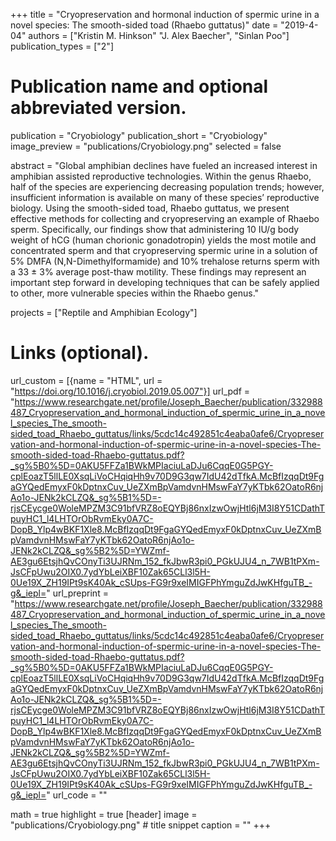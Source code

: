 +++
title = "Cryopreservation and hormonal induction of spermic urine in a novel species: The smooth-sided toad (Rhaebo guttatus)"
date = "2019-4-04"
authors = ["Kristin M. Hinkson" "J. Alex Baecher", "Sinlan Poo"]
publication_types = ["2"]

# Publication name and optional abbreviated version.
publication = "Cryobiology"
publication_short = "Cryobiology"
image_preview = "publications/Cryobiology.png"
selected = false

abstract = "Global amphibian declines have fueled an increased interest in amphibian assisted reproductive technologies. Within the genus Rhaebo, half of the species are experiencing decreasing population trends; however, insufficient information is available on many of these species’ reproductive biology. Using the smooth-sided toad, Rhaebo guttatus, we present effective methods for collecting and cryopreserving an example of Rhaebo sperm. Specifically, our findings show that administering 10 IU/g body weight of hCG (human chorionic gonadotropin) yields the most motile and concentrated sperm and that cryopreserving spermic urine in a solution of 5% DMFA (N,N-Dimethylformamide) and 10% trehalose returns sperm with a 33 ± 3% average post-thaw motility. These findings may represent an important step forward in developing techniques that can be safely applied to other, more vulnerable species within the Rhaebo genus."

projects = ["Reptile and Amphibian Ecology"]

# Links (optional).
url_custom = [{name = "HTML", url = "https://doi.org/10.1016/j.cryobiol.2019.05.007"}]
url_pdf = "https://www.researchgate.net/profile/Joseph_Baecher/publication/332988487_Cryopreservation_and_hormonal_induction_of_spermic_urine_in_a_novel_species_The_smooth-sided_toad_Rhaebo_guttatus/links/5cdc14c492851c4eaba0afe6/Cryopreservation-and-hormonal-induction-of-spermic-urine-in-a-novel-species-The-smooth-sided-toad-Rhaebo-guttatus.pdf?_sg%5B0%5D=0AKU5FFZa1BWkMPIaciuLaDJu6CqqE0G5PGY-cplEoazT5llLE0XsqLiVoCHqiqHh9v70D9G3qw7IdU42dTfkA.McBfIzqqDt9FgaGYQedEmyxF0kDptnxCuv_UeZXmBpVamdvnHMswFaY7yKTbk62OatoR6njAo1o-JENk2kCLZQ&_sg%5B1%5D=-rjsCEycge0WoleMPZM3C91bfVRZ8oEQYBj86nxIzwOwjHtl6jM3I8Y51CDathTpuyHC1_l4LHTOrObRvmEky0A7C-DopB_Ylp4wBKF1Xle8.McBfIzqqDt9FgaGYQedEmyxF0kDptnxCuv_UeZXmBpVamdvnHMswFaY7yKTbk62OatoR6njAo1o-JENk2kCLZQ&_sg%5B2%5D=YWZmf-AE3gu6EtsjhQvCOnyTi3UJRNm_152_fkJbwR3pi0_PGkUJU4_n_7WB1tPXm-JsCFpUwu2OIX0.7ydYbLeiXBF10Zak65CLl3l5H-0Ue19X_ZH19IPt9sK40Ak_cSUps-FG9r9xeIMIGFPhYmguZdJwKHfguTB_-g&_iepl="
url_preprint = "https://www.researchgate.net/profile/Joseph_Baecher/publication/332988487_Cryopreservation_and_hormonal_induction_of_spermic_urine_in_a_novel_species_The_smooth-sided_toad_Rhaebo_guttatus/links/5cdc14c492851c4eaba0afe6/Cryopreservation-and-hormonal-induction-of-spermic-urine-in-a-novel-species-The-smooth-sided-toad-Rhaebo-guttatus.pdf?_sg%5B0%5D=0AKU5FFZa1BWkMPIaciuLaDJu6CqqE0G5PGY-cplEoazT5llLE0XsqLiVoCHqiqHh9v70D9G3qw7IdU42dTfkA.McBfIzqqDt9FgaGYQedEmyxF0kDptnxCuv_UeZXmBpVamdvnHMswFaY7yKTbk62OatoR6njAo1o-JENk2kCLZQ&_sg%5B1%5D=-rjsCEycge0WoleMPZM3C91bfVRZ8oEQYBj86nxIzwOwjHtl6jM3I8Y51CDathTpuyHC1_l4LHTOrObRvmEky0A7C-DopB_Ylp4wBKF1Xle8.McBfIzqqDt9FgaGYQedEmyxF0kDptnxCuv_UeZXmBpVamdvnHMswFaY7yKTbk62OatoR6njAo1o-JENk2kCLZQ&_sg%5B2%5D=YWZmf-AE3gu6EtsjhQvCOnyTi3UJRNm_152_fkJbwR3pi0_PGkUJU4_n_7WB1tPXm-JsCFpUwu2OIX0.7ydYbLeiXBF10Zak65CLl3l5H-0Ue19X_ZH19IPt9sK40Ak_cSUps-FG9r9xeIMIGFPhYmguZdJwKHfguTB_-g&_iepl="
url_code = ""

math = true
highlight = true
[header]
image = "publications/Cryobiology.png" # title snippet
caption = ""
+++
